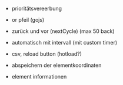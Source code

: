 - prioritätsvereerbung
- or pfeil (gojs)

- zurück und vor (nextCycle) (max 50 back)
- automatisch mit intervall (mit custom timer)
- csv, reload button (hotload?)
- abspeichern der elementkoordinaten 
- element informationen 